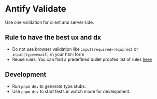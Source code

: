 # Antify Validate

Use one validation for client and server side.

## Rule to have the best ux and dx

- Do not use browser validation like `input[required=required]` or `input[type=email]` in your html form
- Reuse rules. You can find a predefined bullet proofed list of rules [here](./src/runtime/rules) 

## Development

- Run `pnpm dev` to generate type stubs.
- Use `pnpm dev` to start tests in watch mode for development.
